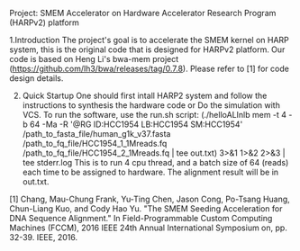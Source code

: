 Project: SMEM Accelerator on Hardware Accelerator Research Program (HARPv2) platform

1.Introduction
The project's goal is to accelerate the SMEM kernel on HARP system, this is the original code that is designed for HARPv2 platform. 
Our code is based on Heng Li's bwa-mem project (https://github.com/lh3/bwa/releases/tag/0.7.8). Please refer to [1] for code design 
details.

2. Quick Startup
One should first intall HARP2 system and follow the instructions to synthesis the hardware code or Do the simulation with VCS.
To run the software, use the run.sh script:
(./helloALInlb mem -t 4 -b 64 -Ma -R '@RG       ID:HCC1954      LB:HCC1954      SM:HCC1954' /path_to_fasta_file/human_g1k_v37.fasta 
/path_to_fq_file/HCC1954_1_1Mreads.fq /path_to_fq_file/HCC1954_2_1Mreads.fq | tee out.txt) 3>&1 1>&2 2>&3 | tee stderr.log
This is to run 4 cpu thread, and a batch size of 64 (reads) each time to be assigned to hardware.
The alignment result will be in out.txt.

[1] Chang, Mau-Chung Frank, Yu-Ting Chen, Jason Cong, Po-Tsang Huang, Chun-Liang Kuo, and Cody Hao Yu. "The SMEM Seeding 
Acceleration for DNA Sequence Alignment." In Field-Programmable Custom Computing Machines (FCCM), 2016 IEEE 24th Annual 
International Symposium on, pp. 32-39. IEEE, 2016.
